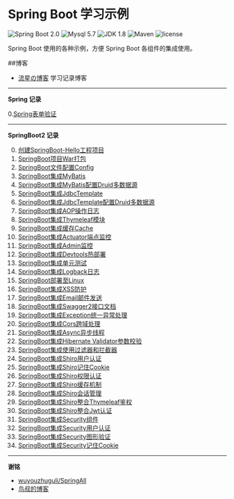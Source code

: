 
Spring Boot 学习示例
=========================

![Spring Boot 2.0](https://img.shields.io/badge/Spring%20Boot-2.0-brightgreen.svg)
![Mysql 5.7](https://img.shields.io/badge/Mysql-5.6-blue.svg)
![JDK 1.8](https://img.shields.io/badge/JDK-1.8-brightgreen.svg)
![Maven](https://img.shields.io/badge/Maven-3.5.0-yellowgreen.svg)
![license](https://img.shields.io/badge/license-MPL--2.0-blue.svg)
 
Spring Boot 使用的各种示例，方便 Spring Boot 各组件的集成使用。

##博客
- [流星の博客](https://blog.liuxing.group/) 学习记录博客

---

**Spring 记录**

0.[Spring表单验证](https://blog.liuxing.group/2019/11/26/spring%E8%A1%A8%E5%8D%95%E6%A0%A1%E9%AA%8C/)

---

**SpringBoot2 记录**

0. [创建SpringBoot-Hello工程项目](https://blog.liuxing.group/2019/11/20/%e4%bd%bf%e7%94%a8spring-boot/)
1. [SpringBoot项目War打包](https://blog.liuxing.group/2019/11/20/springboot%e9%a1%b9%e7%9b%aewar%e6%89%93%e5%8c%85/)
2. [SpringBoot文件配置Config](https://blog.liuxing.group/2019/11/20/springboot%e9%9b%86%e6%88%90%e9%85%8d%e7%bd%ae%e6%96%87%e4%bb%b6/)
3. [SpringBoot集成MyBatis](https://blog.liuxing.group/2019/11/20/springboot%e9%9b%86%e6%88%90mybatis/)
4. [SpringBoot集成MyBatis配置Druid多数据源](https://blog.liuxing.group/2019/11/21/springboot-mybatis%e9%9b%86%e6%88%90druid%e5%a4%9a%e6%95%b0%e6%8d%ae%e6%ba%90/)
5. [SpringBoot集成JdbcTemplate](https://blog.liuxing.group/2019/11/21/springboot%e9%9b%86%e6%88%90jdbctemplate/)
6. [SpringBoot集成JdbcTemplate配置Druid多数据源](https://blog.liuxing.group/2019/11/21/springboot-jdbctemplate%e9%9b%86%e6%88%90druid%e5%a4%9a%e6%95%b0%e6%8d%ae%e6%ba%90/)
7. [SpringBoot集成AOP操作日志](https://blog.liuxing.group/2019/11/21/springboot%e9%9b%86%e6%88%90aop%e6%97%a5%e5%bf%97/)
8. [SpringBoot集成Thymeleaf模块](https://blog.liuxing.group/2019/11/21/springboot%e9%9b%86%e6%88%90thymeleaf/)
9. [SpringBoot集成缓存Cache](https://blog.liuxing.group/2019/11/21/springboot%e9%9b%86%e6%88%90redis-cache/)
10. [SpringBoot集成Actuator端点监控](https://blog.liuxing.group/2019/11/22/springboot%e9%9b%86%e6%88%90actuator%e7%ab%af%e7%82%b9%e7%9b%91%e6%8e%a7/)
11. [SpringBoot集成Admin监控](https://blog.liuxing.group/2019/11/22/springboot%e9%9b%86%e6%88%90admin%e7%9b%91%e6%8e%a7/)
12. [SpringBoot集成Devtools热部署](https://blog.liuxing.group/2019/11/22/springboot%e9%9b%86%e6%88%90devtools%e7%83%ad%e9%83%a8%e7%bd%b2/)
13. [SpringBoot集成单元测试](https://blog.liuxing.group/2019/11/22/springboot%e9%9b%86%e6%88%90%e5%8d%95%e5%85%83%e6%b5%8b%e8%af%95/)
14. [SpringBoot集成Logback日志](https://blog.liuxing.group/2019/11/25/springboot%e9%9b%86%e6%88%90logback%e6%97%a5%e5%bf%97/)
15. [SpringBoot部署至Linux](https://blog.liuxing.group/2019/11/25/springboot%e9%83%a8%e7%bd%b2%e8%87%b3linux/)
16. [SpringBoot集成XSS防护](https://blog.liuxing.group/2019/11/25/springboot%e9%9b%86%e6%88%90xss%e9%98%b2%e6%8a%a4/)
17. [SpringBoot集成Email邮件发送](https://blog.liuxing.group/2019/11/25/springboot%e9%9b%86%e6%88%90email/)
18. [SpringBoot集成Swagger2接口文档](https://blog.liuxing.group/2019/11/25/springboot%e9%9b%86%e6%88%90swagger2%e6%8e%a5%e5%8f%a3%e6%96%87%e6%a1%a3/)
19. [SpringBoot集成Exception统一异常处理](https://blog.liuxing.group/2019/11/25/springboot%E9%9B%86%E6%88%90exception%E5%85%A8%E5%B1%80%E5%BC%82%E5%B8%B8%E5%A4%84%E7%90%86/)
20. [SpringBoot集成Cors跨域处理](https://blog.liuxing.group/2019/11/25/springboot%E8%B7%A8%E5%9F%9F%E5%A4%84%E7%90%86/)
21. [SpringBoot集成Async异步线程](https://blog.liuxing.group/2019/11/26/springboot%E9%9B%86%E6%88%90async%E5%BC%82%E6%AD%A5%E7%BA%BF%E7%A8%8B/)
22. [SpringBoot集成Hibernate Validator参数校验](https://blog.liuxing.group/2019/11/26/springboot%E9%9B%86%E6%88%90hibernate-validator%E5%8F%82%E6%95%B0%E6%A0%A1%E9%AA%8C/)
23. [SpringBoot集成使用过滤器和拦截器](https://blog.liuxing.group/2019/11/26/springboot%E4%BD%BF%E7%94%A8%E8%BF%87%E6%BB%A4%E5%99%A8%E5%92%8C%E6%8B%A6%E6%88%AA%E5%99%A8/)
24. [SpringBoot集成Shiro用户认证](https://blog.liuxing.group/2019/11/26/springboot%e9%9b%86%e6%88%90-shiro%e7%94%a8%e6%88%b7%e8%ae%a4%e8%af%81/)
25. [SpringBoot集成Shiro记住Cookie](https://blog.liuxing.group/2019/11/27/springboot%E9%9B%86%E6%88%90shiro%E8%AE%B0%E4%BD%8Fcookie/)
26. [SpringBoot集成Shiro权限认证](https://blog.liuxing.group/2019/11/28/springboot%E9%9B%86%E6%88%90-shiro%E6%9D%83%E9%99%90%E8%AE%A4%E8%AF%81/)
27. [SpringBoot集成Shiro缓存机制](https://blog.liuxing.group/2019/11/29/springboot%e9%9b%86%e6%88%90shiro%e7%bc%93%e5%ad%98%e6%9c%ba%e5%88%b6/)
28. [SpringBoot集成Shiro会话管理](https://blog.liuxing.group/2019/11/29/springboot%e9%9b%86%e6%88%90shiro%e4%bc%9a%e8%af%9d%e7%ae%a1%e7%90%86/)
29. [SpringBoot集成Shiro整合Thymeleaf鉴权](https://blog.liuxing.group/2019/11/29/springboot%e9%9b%86%e6%88%90shiro-thymeleaf%e9%89%b4%e6%9d%83/)
30. [SpringBoot集成Shiro整合Jwt认证](https://blog.liuxing.group/2019/11/30/springboot%E9%9B%86%E6%88%90shiro%E6%95%B4%E5%90%88jwt%E8%AE%A4%E8%AF%81/)
31. [SpringBoot集成Security组件](https://blog.liuxing.group/2019/12/02/springboot%e9%9b%86%e6%88%90security%e7%bb%84%e4%bb%b6/)
32. [SpringBoot集成Security用户认证](https://blog.liuxing.group/2019/12/02/springboot%e9%9b%86%e6%88%90security%e7%94%a8%e6%88%b7%e8%ae%a4%e8%af%81/)
33. [SpringBoot集成Security图形验证](https://blog.liuxing.group/2019/12/03/springboot%E9%9B%86%E6%88%90security%E5%9B%BE%E5%BD%A2%E9%AA%8C%E8%AF%81/)
34. [SpringBoot集成Security记住Cookie](https://blog.liuxing.group/2019/12/04/springboot%e9%9b%86%e6%88%90security%e8%ae%b0%e4%bd%8fcookie/)

---

**谢铭**

- [wuyouzhuguli/SpringAll](https://github.com/wuyouzhuguli/SpringAll)
- [鸟叔的博客](https://mrbird.cc/)
